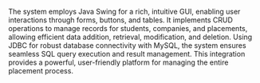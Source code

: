 The system employs Java Swing for a rich, intuitive GUI, enabling user interactions through forms, buttons, and tables. It implements CRUD operations to manage records for students, companies, and placements, allowing efficient data addition, retrieval, modification, and deletion. Using JDBC for robust database connectivity with MySQL, the system ensures seamless SQL query execution and result management. This integration provides a powerful, user-friendly platform for managing the entire placement process.
